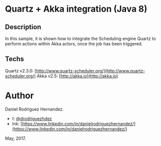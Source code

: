 # Quartz + Akka integration (Java 8)

## Description
In this sample, it is shown how to integrate the Scheduling engine Quartz to perform actions within Akka actors, once the job has been triggered.

## Techs
Quartz v2.3.0: [http://www.quartz-scheduler.org/](http://www.quartz-scheduler.org/)
Akka v2.5: [http://akka.io](http://akka.io)

# Author
Daniel Rodriguez Hernandez. 
* t: [@drodriguezhdez](https://twitter.com/drodriguezhdez)
* lnk: [https://www.linkedin.com/in/danielrodriguezhernandez/](https://www.linkedin.com/in/danielrodriguezhernandez/)

May, 2017.
